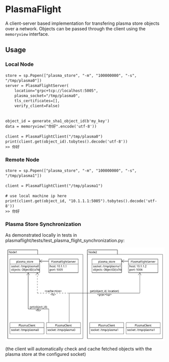 
# PlasmaFlight

A client-server based implementation for transfering plasma store objects over a network. Objects can be passed through the client using the `memoryview` interface.

## Usage

### Local Node

```[python]
store = sp.Popen(["plasma_store", "-m", "100000000", "-s", "/tmp/plasma0"])
server = PlasmaFlightServer(
    location="grpc+tcp://localhost:5005",
    plasma_socket="/tmp/plasma0",
    tls_certificates=[],
    verify_client=False)


object_id = generate_sha1_object_id(b'my_key')
data = memoryview("你好".encode('utf-8'))

client = PlasmaFlightClient("/tmp/plasma0")
print(client.get(object_id).tobytes().decode('utf-8'))
>> 你好
```

### Remote Node

```[python]
store = sp.Popen(["plasma_store", "-m", "100000000", "-s", "/tmp/plasma1"])

client = PlasmaFlightClient("/tmp/plasma1")

# use local machine ip here
print(client.get(object_id, "10.1.1.1:5005").tobytes().decode('utf-8'))
>> 你好
```

### Plasma Store Synchronization

As demonstrated locally in tests in plasmaflight/tests/test_plasma_flight_synchronization.py:

![object-diagram](/docs/plasmaflight.png "Plasma Store Synchronization")

(the client will automatically check and cache fetched objects with the plasma store at the configured socket)
